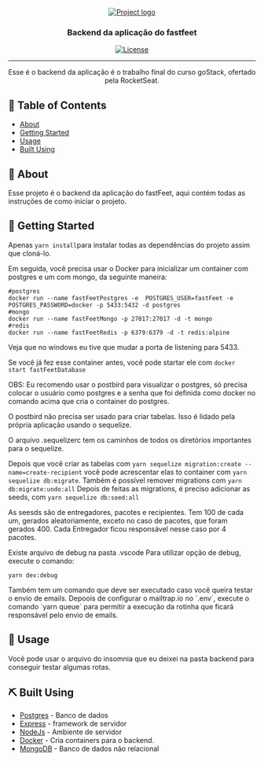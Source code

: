 <p align="center">
  <a href="" rel="noopener">
 <img src="https://github.com/pedrohba1/bootcamp-gostack-desafio-02/blob/master/readme%20stuff/logo.png" alt="Project logo"></a>
</p>

<h3 align="center">Backend da aplicação do fastfeet</h3>

<div align="center">


[![License](https://img.shields.io/badge/license-MIT-blue.svg)](/LICENSE)

</div>

---

<p align="center"> Esse é o backend da aplicação é o trabalho final do curso goStack, ofertado pela RocketSeat.
    <br>
</p>

## 📝 Table of Contents

-   [About](#about)
-   [Getting Started](#getting_started)
-   [Usage](#usage)
-   [Built Using](#built_using)

## 🧐 About <a name = "about"></a>

Esse projeto é o backend da aplicação do fastFeet, aqui contém todas as instruções de como iniciar o projeto.

## 🏁 Getting Started <a name = "getting_started"></a>

Apenas `yarn install`para instalar todas as dependências do projeto assim que cloná-lo.

Em seguida, você precisa usar o Docker para inicializar um container com postgres e um com mongo, da seguinte maneira:

```
#postgres
docker run --name fastFeetPostgres -e  POSTGRES_USER=fastFeet -e POSTGRES_PASSWORD=docker -p 5433:5432 -d postgres
#mongo
docker run --name fastFeetMongo -p 27017:27017 -d -t mongo
#redis
docker run --name fastFeetRedis -p 6379:6379 -d -t redis:alpine
```

Veja que no windows eu tive que mudar a porta de listening para 5433.

Se você já fez esse container antes, você pode startar ele com `docker start fastFeetDatabase`

OBS: Eu recomendo usar o postbird para visualizar o postgres, só precisa colocar o usuário como postgres e a senha que foi definida como docker no comando acima que cria o container do postgres.

O postbird não precisa ser usado para criar tabelas. Isso é lidado pela própria aplicação usando o sequelize.

O arquivo .sequelizerc tem os caminhos de todos os diretórios importantes para o sequelize.

Depois que você criar as tabelas com `yarn sequelize migration:create --name=create-recipient` você pode acrescentar elas to container com `yarn sequelize db:migrate`.
Também é possível remover migrations com `yarn db:migrate:undo:all`
Depois de feitas as migrations, é preciso adicionar as seeds, com `yarn sequelize db:seed:all`

As seesds são de entregadores, pacotes e recipientes. Tem 100 de cada um, gerados aleatoriamente, exceto no caso de pacotes, que foram gerados 400. Cada Entregador ficou responsável nesse caso por 4 pacotes.

Existe arquivo de debug na pasta .vscode
Para utilizar opção de debug, execute o comando:

```
yarn dev:debug
```

Também tem um comando que deve ser executado caso você queira testar o envio de emails. Depoois de configurar o mailtrap.io no ´.env´, execute o comando ´yarn queue´ para permitir a execução da rotinha que ficará responsável pelo envio de emails.

## 🎈 Usage <a name="usage"></a>

Você pode usar o arquivo do insomnia que eu deixei na pasta backend para conseguir testar algumas rotas.


## ⛏️ Built Using <a name = "built_using"></a>

-   [Postgres](https://www.postgresql.org) - Banco de dados
-   [Express](https://expressjs.com/) - framework de servidor
-   [NodeJs](https://nodejs.org/en/) - Ambiente de servidor
-   [Docker](https://www.docker.com/) - Cria containers para o backend.
-   [MongoDB](https://www.mongodb.com/) - Banco de dados não relacional

